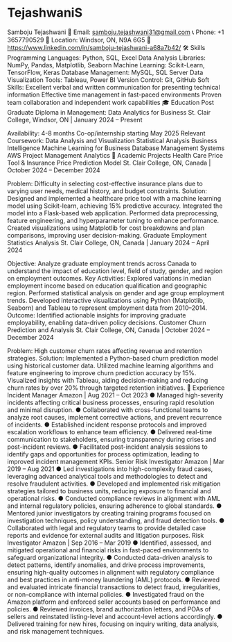 # TejashwaniS


Samboju Tejashwani
📧 Email: samboju.tejashwani31@gmail.com
📞 Phone: +1 3657790529
📍 Location: Windsor, ON, N9A 6G5
🔗 https://www.linkedin.com/in/samboju-tejashwani-a68a7b42/
🛠 Skills
Programming Languages: Python, SQL, Excel
Data Analysis Libraries: NumPy, Pandas, Matplotlib, Seaborn
Machine Learning: Scikit-Learn, TensorFlow, Keras
Database Management: MySQL, SQL Server
Data Visualization Tools: Tableau, Power BI
Version Control: Git, GitHub
Soft Skills:
Excellent verbal and written communication for presenting technical information
Effective time management in fast-paced environments
Proven team collaboration and independent work capabilities
🎓 Education
Post Graduate Diploma in Management: Data Analytics for Business
St. Clair College, Windsor, ON | January 2024 – Present

Availability: 4-8 months Co-op/internship starting May 2025
Relevant Coursework:
Data Analysis and Visualization
Statistical Analysis
Business Intelligence
Machine Learning for Business
Database Management Systems
AWS
Project Management Analytics
📂 Academic Projects
Health Care Price Tool & Insurance Price Prediction Model
St. Clair College, ON, Canada | October 2024 – December 2024

Problem: Difficulty in selecting cost-effective insurance plans due to varying user needs, medical history, and budget constraints.
Solution:
Designed and implemented a healthcare price tool with a machine learning model using Scikit-learn, achieving 15% predictive accuracy.
Integrated the model into a Flask-based web application.
Performed data preprocessing, feature engineering, and hyperparameter tuning to enhance performance.
Created visualizations using Matplotlib for cost breakdowns and plan comparisons, improving user decision-making.
Graduate Employment Statistics Analysis
St. Clair College, ON, Canada | January 2024 – April 2024

Objective: Analyze graduate employment trends across Canada to understand the impact of education level, field of study, gender, and region on employment outcomes.
Key Activities:
Explored variations in median employment income based on education qualification and geographic region.
Performed statistical analysis on gender and age group employment trends.
Developed interactive visualizations using Python (Matplotlib, Seaborn) and Tableau to represent employment data from 2010–2014.
Outcome: Identified actionable insights for improving graduate employability, enabling data-driven policy decisions.
Customer Churn Prediction and Analysis
St. Clair College, ON, Canada | October 2024 – December 2024

Problem: High customer churn rates affecting revenue and retention strategies.
Solution:
Implemented a Python-based churn prediction model using historical customer data.
Utilized machine learning algorithms and feature engineering to improve churn prediction accuracy by 15%.
Visualized insights with Tableau, aiding decision-making and reducing churn rates by over 20% through targeted retention initiatives.
💼 Experience
Incident Manager 
Amazon | Aug 2021 – Oct 2023 
● Managed high-severity incidents affecting critical business processes, ensuring rapid resolution 
and minimal disruption. 
● Collaborated with cross-functional teams to analyze root causes, implement corrective actions, 
and prevent recurrence of incidents. 
● Established incident response protocols and improved escalation workflows to enhance team 
efficiency. 
● Delivered real-time communication to stakeholders, ensuring transparency during crises and 
post-incident reviews. 
● Facilitated post-incident analysis sessions to identify gaps and opportunities for process 
optimization, leading to improved incident management KPIs. 
Senior Risk Investigator 
Amazon | Mar 2019 – Aug 2021 
● Led investigations into high-complexity fraud cases, leveraging advanced analytical tools and 
methodologies to detect and resolve fraudulent activities. 
● Developed and implemented risk mitigation strategies tailored to business units, reducing 
exposure to financial and operational risks. 
● Conducted compliance reviews in alignment with AML and internal regulatory policies, ensuring 
adherence to global standards. 
● Mentored junior investigators by creating training programs focused on investigation techniques, 
policy understanding, and fraud detection tools. 
● Collaborated with legal and regulatory teams to provide detailed case reports and evidence for 
external audits and litigation purposes. 
Risk Investigator 
Amazon | Sep 2016 – Mar 2019 
● Identified, assessed, and mitigated operational and financial risks in fast-paced environments to 
safeguard organizational integrity. 
● Conducted data-driven analysis to detect patterns, identify anomalies, and drive process 
improvements, ensuring high-quality outcomes in alignment with regulatory compliance and best 
practices in anti-money laundering (AML) protocols. 
● Reviewed and evaluated intricate financial transactions to detect fraud, irregularities, or 
non-compliance with internal policies. 
● Investigated fraud on the Amazon platform and enforced seller accounts based on performance 
and policies. 
● Reviewed invoices, brand authorization letters, and POAs of sellers and reinstated listing-level 
and account-level actions accordingly. 
● Delivered training for new hires, focusing on inquiry writing, data analysis, and risk management 
techniques. 
